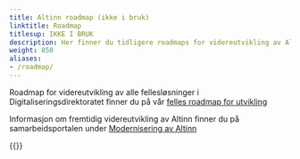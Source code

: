 ```yaml
---
title: Altinn roadmap (ikke i bruk)
linktitle: Roadmap 
titlesup: IKKE I BRUK
description: Her finner du tidligere roadmaps for videreutvikling av Altinn 2.
weight: 850
aliases:
- /roadmap/
---
```

Roadmap for videreutvikling av alle fellesløsninger i Digitaliseringsdirektoratet finner du på vår [felles roadmap for utvikling](https://github.com/orgs/digdir/projects/8)

Informasjon om fremtidig videreutvikling av Altinn finner du på samarbeidsportalen under [Modernisering av Altinn](https://samarbeid.digdir.no/eformidling/modernisering-av-altinn/1799)

{{<children description="false" />}}
